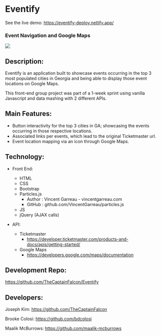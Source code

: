 # Eventify

See the live demo: https://eventify-deploy.netlify.app/

### Event Navigation and Google Maps
![](Eventify.gif)

## Description:
Eventify is an application built to showcase events occurring in the top 3 most populated cities in Georgia and being able to display those event locations on Google Maps.

This front-end group project was part of a 1-week sprint using vanilla Javascript and data mashing with 2 different APIs.

## Main Features:
- Button interactivity for the top 3 cities in GA; showcasing the events occurring in those respective locations.
- Associated links per events, which lead to the original Ticketmaster url.
- Event location mapping via an icon through Google Maps.

## Technology: 
- Front End:
  - HTML 
  - CSS
  - Bootstrap
  - Particles.js 
    - Author : Vincent Garreau  - vincentgarreau.com
    - GitHub : github.com/VincentGarreau/particles.js
  - JS
  - jQuery (AJAX calls)

- API:
  - Ticketmaster
    - https://developer.ticketmaster.com/products-and-docs/apis/getting-started/
  - Google Maps
    - https://developers.google.com/maps/documentation 

## Development Repo:
https://github.com/TheCaptainFalcon/Eventify

## Developers:
Joseph Kim:
https://github.com/TheCaptainFalcon

Brooke Colosi:
https://github.com/bdcolosi

Maalik McBurrows:
https://github.com/maalik-mcburrows
